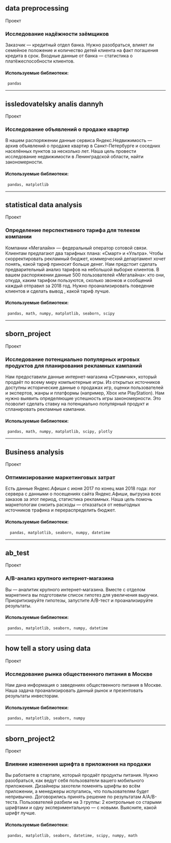 ## data preprocessing 
 Проект
 ### Исследование надёжности заёмщиков 

Заказчик — кредитный отдел банка. Нужно разобраться, влияет ли семейное положение и количество детей клиента на факт погашения кредита в срок. Входные данные от банка — статистика о платёжеспособности клиентов.
 
#### Используемые библиотеки:
     pandas 
***



## issledovatelsky analis dannyh 
Проект
### Исследование объявлений о продаже квартир 

В нашем распоряжении данные сервиса Яндекс.Недвижимость — архив объявлений о продаже квартир в Санкт-Петербурге и соседних населённых пунктов за несколько лет. Наша цель провести исследование недвижимости в Ленинградской области, найти закономерности.   

#### Используемые библиотеки:
     pandas, matplotlib 
***

 
## statistical data analysis
Проект 
### Определение перспективного тарифа для телеком компании 

Компании «Мегалайн» — федеральный оператор сотовой связи. Клиентам предлагают два тарифных плана: «Смарт» и «Ультра». Чтобы скорректировать рекламный бюджет, коммерческий департамент хочет понять, какой тариф приносит больше денег. Нам предстоит сделать предварительный анализ тарифов на небольшой выборке клиентов. В вашем распоряжении данные 500 пользователей «Мегалайна»: кто они, откуда, каким тарифом пользуются, сколько звонков и сообщений каждый отправил за 2018 год. Нужно проанализировать поведение клиентов и сделать вывод , какой тариф лучше.

#### Используемые библиотеки:
     pandas, math, numpy, matplotlib, seaborn, scipy  
***

## sborn_project
Проект
### Исследование потенциально популярных игровых продуктов для планирования рекламных кампаний 

Нам предоставили данные интернет-магазина «Стримчик», который продаёт по всему миру компьютерные игры. Из открытых источников доступны исторические данные о продажах игр, оценки пользователей и экспертов, жанры и платформы (например, Xbox или PlayStation). Нам нужно выявить определяющие успешность игры закономерности. Это позволит сделать ставку на потенциально популярный продукт и спланировать рекламные кампании.

#### Используемые библиотеки:
     pandas, math, numpy, matplotlib, scipy, plotly
***

## Business analysis 
Проект
### Оптимизирование маркетинговых затрат 

Есть данные Яндекс.Афиши с июня 2017 по конец мая 2018 года: лог сервера с данными о посещениях сайта Яндекс.Афиши, выгрузка всех заказов за этот период, статистика рекламных. Наша цель помочь маркетологам снизить расходы — отказаться от невыгодных источников трафика и перераспределить бюджет.

#### Используемые библиотеки:
      pandas, matplotlib, seaborn, numpy, datetime 
***

## ab_test 
Проект
### A/B-анализ крупного интернет-магазина 

Вы — аналитик крупного интернет-магазина. Вместе с отделом маркетинга вы подготовили список гипотез для увеличения выручки. Приоритизируйте гипотезы, запустите A/B-тест и проанализируйте результаты.

#### Используемые библиотеки:
     pandas, matplotlib, seaborn, numpy, datetime 
***

## how tell a story using data 
Проект
### Исследование рынка общественного питания в Москве 

Нам дана информация о заведениях общественного питания в Москве. Наша задача проанализировать данный рынок и презентовать результаты инвесторам.

#### Используемые библиотеки:
     pandas, matplotlib, seaborn, numpy 
***

## sborn_project2 
Проект
### Влияние изменения шрифта в приложения на продажи 

Вы работаете в стартапе, который продаёт продукты питания. Нужно разобраться, как ведут себя пользователи вашего мобильного приложения. Дизайнеры захотели поменять шрифты во всём приложении, а менеджеры испугались, что пользователям будет непривычно. Договорились принять решение по результатам A/A/B-теста. Пользователей разбили на 3 группы: 2 контрольные со старыми шрифтами и одну экспериментальную — с новыми. Выясните, какой шрифт лучше.

#### Используемые библиотеки:
     pandas, matplotlib, seaborn, datetime, scipy, numpy, math  


